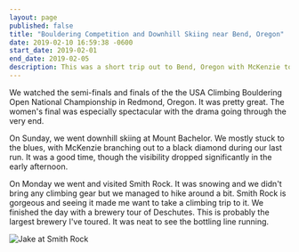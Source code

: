 ```yaml
---
layout: page
published: false
title: "Bouldering Competition and Downhill Skiing near Bend, Oregon"
date: 2019-02-10 16:59:38 -0600
start_date: 2019-02-01
end_date: 2019-02-05
description: This was a short trip out to Bend, Oregon with McKenzie to watch a bouldering competition and go downhill skiing.
---
```


We watched the semi-finals and finals of the the USA Climbing Bouldering Open National Championship in Redmond, Oregon. It was pretty great. The women's final was especially spectacular with the drama going through the very end.

On Sunday, we went downhill skiing at Mount Bachelor. We mostly stuck to the blues, with McKenzie branching out to a black diamond during our last run. It was a good time, though the visibility dropped significantly in the early afternoon.

On Monday we went and visited Smith Rock. It was snowing and we didn't bring any climbing gear but we managed to hike around a bit. Smith Rock is gorgeous and seeing it made me want to take a climbing trip to it. We finished the day with a brewery tour of Deschutes. This is probably the largest brewery I've toured. It was neat to see the bottling line running.

![Jake at Smith Rock](/images/jake-smith-rock.jpg)
